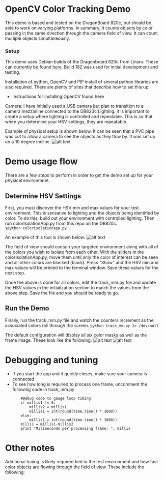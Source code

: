 # OpenCV Color Tracking Demo 
This demo is based and tested on the DragonBoard 820c, but should be able to work on varying platforms.  In summary, it counts  objects by color passing in the same direction through the camera field of view.  It can count multiple objects simultaneously.

### Setup
This demo uses Debian builds of the Dragonboard 820c from Linaro. These can currently be found [here](http://snapshots.linaro.org/96boards/dragonboard820c/linaro/debian/ "820c Snapshots"). Build 182 was used for initial development and testing.

Installation of python, OpenCV and PIP install of several python libraries are also required.  There are plenty of sites that describe how to set this up.
 * Instructions for installing OpenCV found here
 

Camera:  I have initially used a USB camera but plan to transition to a camera mezzanine connected to the DB820c
Lighting: It is important to create a setup where lighting is controlled and repeatable.  This is so that when you determine your HSV settings, they are repeatable.  

Example of physical setup is shown below.  It can be seen that a PVC pipe was cut to allow a camera to see the objects as they flow by.  It was set up on a 10 degree incline.
![alt text](photos/DemoSetup.jpg "Setup components")

# Demo usage flow
There are a few steps to perform in order to get the demo set up for your physical environmnet.  

## Determine HSV Settings
First, you must discover the HSV min and max values for your test environment.  This is sensative to lighting and the objects being identified by color. To do this, build out your environment with controlled lighting.  Then run colorIsolationApp.py from this repo on the DB820c.  
`$python colorisolationapp.py`

An example of this tool is shown below: 
![alt text](photos/colorisolationapp.png "HSV Tuning App")

The field of view should contain your targeted environment along with all of the colors you wish to isolate from each other.  With the sliders in the colorIsolationApp.py, move them until only the color of interest can be seen and all other colors are blocked (black).  Press "Show" and the HSV min and max values will be printed to the terminal window.  Save these values for the next step.

Once the above is done for all colors, edit the track_mm.py file and update the HSV values in the initialization section to match the values from the above step.  Save the file and you should be ready to go.

## Run the Demo

Finally, run the track_mm.py file and watch the counters increment as the associated colors roll through the screen.
`python track_mm.py 2> /dev/null`

The default configuration will display all six color masks as well as the frame image.  These look like the following:
![alt text](photos/Frame.png "Frame image")
![alt text](photos/BlueMask.png "Blue Mask")

# Debugging and tuning
 * If you start the app and it quietly closes, make sure your camera is connected
 * To see how long is required to process one frame, uncomment the following code in track_mm.py
 ```
        #Debug code to gauge loop timing
        if millis1 != 0: 
            millis2 = millis1
            millis1 = int(round(time.time() * 1000))
        else:
            millis1 = int(round(time.time() * 1000))
        millis = millis1-millis2
        print "MiliSeconds per processing frame: ", millis
 ```
 
# Other notes

Additional tuning is likely required tied to the test environment and how fast color objects are flowing through the field of view.  These include the following:


